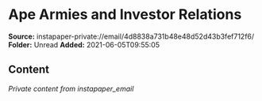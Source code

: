 # Ape Armies and Investor Relations

**Source:** instapaper-private://email/4d8838a731b48e48d52d43b3fef712f6/
**Folder:** Unread
**Added:** 2021-06-05T09:55:05




## Content
*Private content from instapaper_email*

